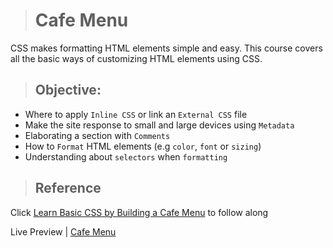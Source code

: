 > # Cafe Menu
CSS makes formatting HTML elements simple and easy. This course covers all the basic ways of customizing HTML elements using CSS.

> ## Objective:
- Where to apply `Inline CSS` or link an `External CSS` file  
- Make the site response to small and large devices using `Metadata`
- Elaborating a section with `Comments`
- How to `Format` HTML elements (e.g `color`, `font` or `sizing`)
- Understanding about `selectors` when `formatting`

> ## Reference

Click [Learn Basic CSS by Building a Cafe Menu](https://www.freecodecamp.org/learn/2022/responsive-web-design/learn-basic-css-by-building-a-cafe-menu/step-1) to follow along

Live Preview | [Cafe Menu](https://ibrahimabah.github.io/cafe-menu/)

